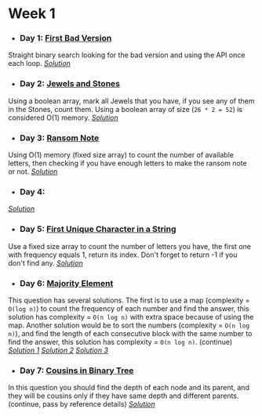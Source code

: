 # Week 1

* ### Day 1: [First Bad Version](https://leetcode.com/explore/challenge/card/may-leetcoding-challenge/534/week-1-may-1st-may-7th/3316/)
Straight binary search looking for the bad version and using the API once each loop.
[*Solution*](first_bad_version.c++)

* ### Day 2: [Jewels and Stones](https://leetcode.com/explore/challenge/card/may-leetcoding-challenge/534/week-1-may-1st-may-7th/3317/)
Using a boolean array, mark all Jewels that you have, if you see any of them in the Stones, count them. Using a boolean array of size (`26 * 2 = 52`) is considered O(1) memory.
[*Solution*](jewels_and_stones.c++s)

* ### Day 3: [Ransom Note](https://leetcode.com/explore/featured/card/may-leetcoding-challenge/534/week-1-may-1st-may-7th/3318/)
Using O(1) memory (fixed size array) to count the number of available letters, then checking if you have enough letters to make the ransom note or  not.
[*Solution*](ransom_note.c++)

* ### Day 4: []()

[*Solution*]()

* ### Day 5: [First Unique Character in a String](https://leetcode.com/explore/featured/card/may-leetcoding-challenge/534/week-1-may-1st-may-7th/3320/)
Use a fixed size array to count the number of letters you have, the first one with frequency equals 1, return its index. Don't forget to return -1 if you don't find any.
[*Solution*](first_unique_character_in_a_string.c++)

* ### Day 6: [Majority Element](https://leetcode.com/explore/featured/card/may-leetcoding-challenge/534/week-1-may-1st-may-7th/3321/)
This question has several solutions. The first is to use a map (complexity = `O(log n)`) to count the frequency of each number and find the answer, this solution has complexity = `O(n log n)` with extra space because of using the map. Another solution would be to sort the numbers (complexity = `O(n log n)`), and find the length of each consecutive block with the same number to find the answer, this solution has complexity = `O(n log n)`. (continue)
[*Solution 1*](majority_element_1.c++)
[*Solution 2*](majority_element_2.c++)
[*Solution 3*]()

* ### Day 7: [Cousins in Binary Tree](https://leetcode.com/explore/featured/card/may-leetcoding-challenge/534/week-1-may-1st-may-7th/3322/)
In this question you should find the depth of each node and its parent, and they will be cousins only if they have same depth and different parents. (continue, pass by reference details)
[*Solution*](cousins_in_binary_tree.c++)
